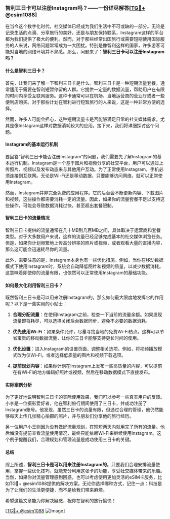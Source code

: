 ### 智利三日卡可以注册Instagram吗？——一份详尽解答[[TG💪+ @esim1088](https://t.me/s/esim1088)]

在当今这个数字化时代，社交媒体已经成为我们生活中不可或缺的一部分。无论是记录生活的点滴、分享旅行的美好，还是与朋友保持联系，Instagram这样的平台都为我们提供了极大的便利。然而，对于那些经常出国旅行或需要短期使用国际服务的人来说，网络问题常常成为一大困扰。特别是像智利这样的国家，许多游客可能对当地的网络环境并不熟悉。那么，问题来了：**智利三日卡可以注册Instagram吗？**

#### 什么是智利三日卡？

首先，让我们来了解一下智利三日卡是什么。智利三日卡是一种短期流量套餐，通常适用于需要在智利短暂停留的人群。它提供一定量的数据流量，帮助用户在有限的时间内享受互联网服务。这种卡通常可以在机场、当地运营商的营业厅或者一些便利店购买。对于那些计划在智利进行短暂旅行的人来说，这是一种非常方便的选择。

然而，许多人可能会担心，这种短期流量卡是否能够满足日常的社交媒体需求，尤其是像Instagram这样对数据消耗较大的应用。接下来，我们将详细探讨这个问题。

#### Instagram的基本运行机制

要回答“智利三日卡能否注册Instagram”的问题，我们需要先了解Instagram的基本运行机制。Instagram是一个基于图片和视频分享的社交平台，用户可以通过上传照片、视频以及发布动态来与其他用户互动。为了正常使用Instagram，手机必须连接到互联网。无论是Wi-Fi还是移动数据，只要能够访问网络，就可以正常使用Instagram。

然而，Instagram并非完全免费的应用程序。它的后台会不断更新内容、下载图片和视频，这些操作都需要消耗一定的流量。因此，如果你的流量套餐不足以支持这些操作，可能会导致数据消耗过快，甚至超出套餐限制。

#### 智利三日卡的流量情况

智利三日卡提供的流量通常在几十MB到几百MB之间，具体取决于运营商和套餐类型。对于大多数用户来说，这样的流量已经足够完成基本的社交媒体浏览任务。但是，如果你计划频繁地上传高分辨率的照片或视频，或者观看大量的直播内容，那么这可能会迅速耗尽你的流量。

此外，需要注意的是，Instagram本身也有一些优化措施。例如，当你在移动数据模式下使用Instagram时，系统会自动降低图片和视频的质量，以减少数据消耗。这意味着即使你的流量有限，也依然可以正常使用Instagram的基础功能。

#### 如何最大化利用智利三日卡？

既然智利三日卡是可以用来注册Instagram的，那么如何最大限度地发挥它的作用呢？以下是一些实用的小贴士：

1. **合理分配流量**：在使用Instagram之前，检查一下当前的流量余额。如果发现流量即将耗尽，可以选择关闭后台数据同步，避免不必要的数据消耗。
   
2. **优先使用Wi-Fi**：如果条件允许，尽量寻找当地的免费Wi-Fi热点。这样可以节省宝贵的移动数据流量，让你的三日卡能够支持更长时间的使用。

3. **优化设置**：进入Instagram的设置页面，调整相关选项。例如，将视频播放模式改为仅Wi-Fi，或者选择低质量的图片和视频下载选项。

4. **提前规划内容**：如果你计划在Instagram上发布一些高质量的内容，可以提前在有Wi-Fi的地方编辑好照片或视频，然后在移动数据模式下直接发布。

#### 实际案例分析

为了更好地说明智利三日卡的实际使用效果，我们可以参考一些真实用户的反馈。小李是一位摄影爱好者，他在智利旅行期间使用了三日卡，并成功注册了Instagram账号。他发现，虽然三日卡的流量有限，但通过合理的管理，他仍然能够每天上传几张精心拍摄的照片，并与朋友们分享他的旅行经历。

另一位用户小王则因为没有做好流量规划，在短短两天内就用完了所有的流量。他后悔没有提前查看流量使用情况，最终只能依赖Wi-Fi来继续使用Instagram。这个例子提醒我们，合理规划和管理流量是成功使用三日卡的关键。

#### 总结

综上所述，**智利三日卡是可以用来注册Instagram的**。只要我们合理安排流量使用，掌握一些优化技巧，就能充分利用这张卡的功能，享受社交媒体带来的乐趣。当然，如果你对流量管理感到困惑，也可以考虑使用更加灵活的eSIM卡服务，比如TG💪+ @esim1088提供的解决方案。无论你选择哪种方式，记住一点：科技是为了让我们的生活更便捷，而不是给我们带来麻烦。

希望这篇文章能为你解决疑惑，祝你在智利的旅行愉快！

[[TG💪+ @esim1088](https://t.me/s/esim1088) ![Image](https://i.postimg.cc/4NQfJmqS/Snipaste-2025-05-13-00-14-12.png)]